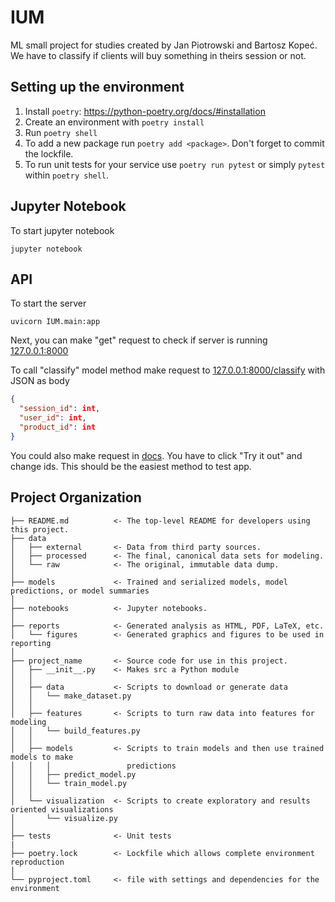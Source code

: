# IUM
ML small project for studies created by Jan Piotrowski and Bartosz Kopeć. We have to classify if clients will buy something in theirs session or not. 

## Setting up the environment
1. Install `poetry`: https://python-poetry.org/docs/#installation
2. Create an environment with `poetry install`
3. Run `poetry shell`
4. To add a new package run `poetry add <package>`. Don't forget to commit the lockfile.
5. To run unit tests for your service use `poetry run pytest` or simply `pytest` within `poetry shell`.

## Jupyter Notebook
To start jupyter notebook
```shell
jupyter notebook
```

##  API
To start the server
```shell
uvicorn IUM.main:app
```

Next, you can make "get" request to check if server is running [127.0.0.1:8000](http://127.0.0.1:8000)

To call "classify" model method make request to [127.0.0.1:8000/classify](http://127.0.0.1:8000/classify)
with JSON as body
```json
{
  "session_id": int,
  "user_id": int,
  "product_id": int
}
```

You could also make request in [docs](http://127.0.0.1:8000/docs#/default/classify_classify__post). You have to click "Try it out" and change ids. This should be the easiest method to test app.

## Project Organization

    ├── README.md          <- The top-level README for developers using this project.
    ├── data
    │   ├── external       <- Data from third party sources.
    │   ├── processed      <- The final, canonical data sets for modeling.
    │   └── raw            <- The original, immutable data dump.
    │
    ├── models             <- Trained and serialized models, model predictions, or model summaries
    │
    ├── notebooks          <- Jupyter notebooks.
    │
    ├── reports            <- Generated analysis as HTML, PDF, LaTeX, etc.
    │   └── figures        <- Generated graphics and figures to be used in reporting
    │
    ├── project_name       <- Source code for use in this project.
    │   ├── __init__.py    <- Makes src a Python module
    │   │
    │   ├── data           <- Scripts to download or generate data
    │   │   └── make_dataset.py
    │   │
    │   ├── features       <- Scripts to turn raw data into features for modeling
    │   │   └── build_features.py
    │   │
    │   ├── models         <- Scripts to train models and then use trained models to make
    │   │   │                 predictions
    │   │   ├── predict_model.py
    │   │   └── train_model.py
    │   │
    │   └── visualization  <- Scripts to create exploratory and results oriented visualizations
    │       └── visualize.py
    │
    ├── tests              <- Unit tests
    |
    ├── poetry.lock        <- Lockfile which allows complete environment reproduction
    │
    └── pyproject.toml     <- file with settings and dependencies for the environment
